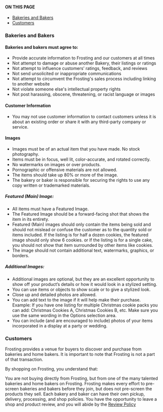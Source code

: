 <section class="index-list">
  <h4>ON THIS PAGE</h4>
  
- [Bakeries and Bakers](#bakeries-and-bakers)
- [Customers](#customers)

</section>

### Bakeries and Bakers

#### Bakeries and bakers must agree to:

- Provide accurate information to Frosting and our customers at all times
- Not attempt to damage or abuse another Bakery, their listings or ratings
- Not attempt to influence customers’ ratings, feedback, and reviews
- Not send unsolicited or inappropriate communications
- Not attempt to circumvent the Frosting's sales process including linking to another website
- Not violate someone else's intellectual property rights
- Not post harassing, obscene, threatening, or racist language or images

#### Customer Information

- You may not use customer information to contact customers unless it is about an existing order or share it with any third-party company or service.

#### Images

- Images must be of an actual item that you have made.  No stock photography.
- Items must be in focus, well lit, color-accurate, and rotated correctly.
- No watermarks on images or over products.
- Pornographic or offensive materials are not allowed.
- The items should take up 80% or more of the image.
- The bakery or baker is responsible for securing the rights to use any copy written or trademarked materials.

##### Featured (Main) Image:

- All items must have a Featured Image.
- The Featured Image should be a forward-facing shot that shows the item in its entirety.
- Featured (Main) images should only contain the items being sold and should not mislead or confuse the customer as to the quantity sold or items included.  If the listing is for half a dozen cookies, the featured image should only show 6 cookies. or If the listing is for a single cake, you should not show that item surrounded by other items like cookies.
- The image should not contain additional text, watermarks, graphics, or borders.

##### Additional Images:

- Additional images are optional, but they are an excellent opportunity to show off your product’s details or how it would look in a stylized setting.
- You can use items or objects to show scale or to give a stylized look.
- Close up and detailed photos are allowed.
- You can add text to the image if it will help make their purchase.  Example: If you have one listing for multiple Christmas cookie packs you can add: Christmas Cookies  A, Christmas Cookies B, etc.  Make sure you use the same wording in the Options selection area.
- You can include (and are encouraged to include) photos of your items incorporated in a display at a party or wedding.

### Customers

Frosting provides a venue for buyers to discover and purchase from bakeries and home bakers. It is important to note that Frosting is not a part of that transaction. 

By shopping on Frosting, you understand that: 

You are not buying directly from Frosting, but from one of the many talented bakeries and home bakers on Frosting.
Frosting makes every effort to pre-screen bakeries and bakers before they join, but does not pre-screen the products they sell.
Each bakery and baker can have their own pickup, delivery, processing, and shop policies.
You have the opportunity to leave a shop and product review, and you will abide by the [Review Policy](https://frosting.helpscoutdocs.com/article/75-reviews-policy)